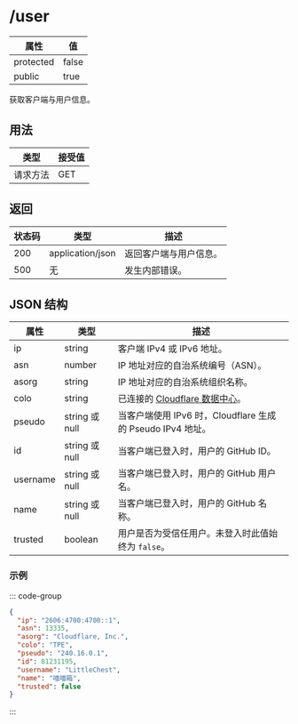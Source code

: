 # /user

| 属性      | 值    |
| --------- | ----- |
| protected | false |
| public    | true  |

获取客户端与用户信息。

## 用法

| 类型     | 接受值 |
| -------- | ------ |
| 请求方法 | GET    |

## 返回

| 状态码 | 类型             | 描述                   |
| ------ | ---------------- | ---------------------- |
| 200    | application/json | 返回客户端与用户信息。 |
| 500    | 无               | 发生内部错误。         |

## JSON 结构

| 属性     | 类型           | 描述                                                                |
| -------- | -------------- | ------------------------------------------------------------------- |
| ip       | string         | 客户端 IPv4 或 IPv6 地址。                                          |
| asn      | number         | IP 地址对应的自治系统编号（ASN）。                                  |
| asorg    | string         | IP 地址对应的自治系统组织名称。                                     |
| colo     | string         | 已连接的 [Cloudflare 数据中心](https://www.cloudflarestatus.com/)。 |
| pseudo   | string 或 null | 当客户端使用 IPv6 时，Cloudflare 生成的 Pseudo IPv4 地址。          |
| id       | string 或 null | 当客户端已登入时，用户的 GitHub ID。                                |
| username | string 或 null | 当客户端已登入时，用户的 GitHub 用户名。                            |
| name     | string 或 null | 当客户端已登入时，用户的 GitHub 名称。                              |
| trusted  | boolean        | 用户是否为受信任用户。未登入时此值始终为 `false`。                  |

### 示例

::: code-group

```json [200]
{
  "ip": "2606:4700:4700::1",
  "asn": 13335,
  "asorg": "Cloudflare, Inc.",
  "colo": "TPE",
  "pseudo": "240.16.0.1",
  "id": 81231195,
  "username": "LittleChest",
  "name": "喵喵箱",
  "trusted": false
}
```

:::
